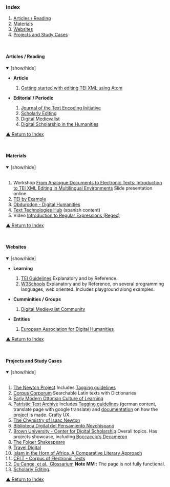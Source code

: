 <!-- TODO MM :  include menu at the all leves;
                collapse func;
                "return to index" link
 -->

### Index

1. [Articles / Reading](#articles-/-reading)
2. [Materials](#materials)
3. [Websites](#websites)
4. [Projects and Study Cases](#projects-and-study-Cases)

<br/>

#### Articles / Reading
<details open><summary>[show/hide]</summary>

* __Article__
    1. [Getting started with editing TEI XML using Atom](https://andrewdunning.ca/getting-started-editing-tei-xml-atom)

* __Editorial / Periodic__  
    1. [Journal of the Text Encoding Initiative](https://journals.openedition.org/jtei/)  
    2. [Scholarly Editing](https://scholarlyediting.org/)  
    3. [Digital Medievalist](https://journal.digitalmedievalist.org/)
    4. [Digital Scholarship in the Humanities](https://academic.oup.com/dsh)

[&#x25b2; Return to Index](#index)
</details>
<br/>

#### Materials
<details open><summary>[show/hide]</summary>
<br/>

1. Workshop [From Analogue Documents to Electronic Texts: Introduction to TEI XML Editing in Multilingual Environments](http://www.sitzextase.de/TeachingTei/slides/slidesDHIB2015/) Slide presentation online.
2. [TEI by Example](https://teibyexample.org/)  
3. [Obdurodon - Digital Humanities](http://dh.obdurodon.org/)  
4. [Text Technologies Hub](https://tthub.io/) (spanish content)
5. Video [Introduction to Regular Expressions (Regex)](https://www.youtube.com/watch?v=sa-TUpSx1JA)

[&#x25b2; Return to Index](#index)
</details>
<br/>

#### Websites
<details open><summary>[show/hide]</summary>

* __Learning__
    1. [TEI Guidelines](https://tei-c.org/) Explanatory and by Reference.
    2. [W3Schools](https://www.w3schools.com/) Explanatory and by Reference, on several programming languages, web oriented. Includes playground along examples.

* __Cumminities / Groups__
    1. [Digital Medievalist Community](https://digitalmedievalist.wordpress.com/)

* __Entities__
    1. [European Association for Digital Humanities](https://eadh.org/)

[&#x25b2; Return to Index](#index)
</details>
<br/>

#### Projects and Study Cases
<details open><summary>[show/hide]</summary>
<br/>

1. [The Newton Project](https://www.newtonproject.ox.ac.uk/) Includes [Tagging guidelines](https://www.newtonproject.ox.ac.uk/about-us/tagging-and-transcription-guidelines)
2. [Corpus Corporum](http://www.mlat.uzh.ch/MLS/index.php?lang=0) Searchable Latin texts with Dictionaries
3. [Early Modern Ottoman Culture of Learning](https://mecmua.acdh.oeaw.ac.at/)
4. [Patristic Text Archive](https://pta.bbaw.de/pta/) Includes [Tagging guidelines](https://pta.bbaw.de/pta/project/encoding-guidelines) (german content, translate page with google translate) and [documentation](https://pta.bbaw.de/pta/project/documentation) on how the project is made. Crafty UX.
5. [The Chymistry of Isaac Newton](https://webapp1.dlib.indiana.edu/newton/)
6. [Biblioteca Digital del Pensamiento Novohispano](http://www.bdpn.unam.mx/)  <!-- TODO MM : link not working -->
7. [Brown University - Center for Digital Scholarship](https://library.brown.edu/create/cds/) Overall topics. Has projects showcase, including [Boccaccio’s Decameron](https://www.brown.edu/Departments/Italian_Studies/dweb/)
8. [The Folger Shakespeare](https://shakespeare.folger.edu/)
9. [Travel Digital](https://traveldigital.acdh.oeaw.ac.at/)
10. [Islam in the Horn of Africa, A Comparative Literary Approach](http://www.islhornafr.eu/index.html)
11. [CELT - Corpus of Electronic Texts](https://www.ucc.ie/en/research-sites/celt/)
12. [Du Cange, et al., Glossarium](http://ducange.enc.sorbonne.fr/?clear=1) __Note MM :__ The page is not fully functional.
13. [Scholarly Editing](https://scholarlyediting.org/).

[&#x25b2; Return to Index](#index)
</details>
<br/>
